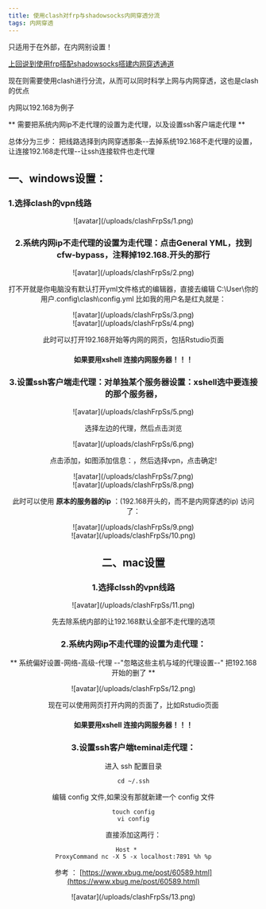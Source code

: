 ```yaml
---
title: 使用clash对frp与shadowsocks内网穿透分流
tags: 内网穿透
---
```


只适用于在外部，在内网别设置！

[上回说到使用frp搭配shadowsocks搭建内网穿透通道](https://hongwan.xyz/2019/12/07/frp,ngrok%E5%86%85%E7%BD%91%E7%A9%BF%E9%80%8F/)

现在则需要使用clash进行分流，从而可以同时科学上网与内网穿透，这也是clash的优点

内网以192.168为例子

** 需要把系统内网ip不走代理的设置为走代理，以及设置ssh客户端走代理 **


总体分为三步：
把线路选择到内网穿透那条--去掉系统192.168不走代理的设置，让连接192.168走代理--让ssh连接软件也走代理


<!--more--> 


## 一、windows设置： 

### 1.选择clash的vpn线路

<div align=center>![avatar](/uploads/clashFrpSs/1.png)

###  2.系统内网ip不走代理的设置为走代理：点击General YML，找到cfw-bypass，注释掉192.168.开头的那行


<div align=center>![avatar](/uploads/clashFrpSs/2.png)

打不开就是你电脑没有默认打开yml文件格式的编辑器，直接去编辑
C:\User\你的用户\.config\clash\config.yml 
比如我的用户名是红丸就是：
<div align=center>![avatar](/uploads/clashFrpSs/3.png)

<div align=center>![avatar](/uploads/clashFrpSs/4.png)

 此时可以打开192.168开始等内网的网页，包括Rstudio页面

####  如果要用xshell 连接内网服务器！！！
###  3.设置ssh客户端走代理：对单独某个服务器设置：xshell选中要连接的那个服务器，



<div align=center>![avatar](/uploads/clashFrpSs/5.png)

 选择左边的代理，然后点击浏览
<div align=center>![avatar](/uploads/clashFrpSs/6.png)
 
 点击添加，如图添加信息：，然后选择vpn，点击确定!
 <div align=center>![avatar](/uploads/clashFrpSs/7.png)

 
<div align=center>![avatar](/uploads/clashFrpSs/8.png)
 
 此时可以使用 **原本的服务器的ip** ：(192.168开头的，而不是内网穿透的ip) 访问了：
 
<div align=center>![avatar](/uploads/clashFrpSs/9.png)
 
<div align=center>![avatar](/uploads/clashFrpSs/10.png)
 
 
 ## 二、mac设置
 
 ### 1.选择clssh的vpn线路

<div align=center>![avatar](/uploads/clashFrpSs/11.png)
 
 
 先去除系统内部的让192.168默认全部不走代理的选项
 
### 2.系统内网ip不走代理的设置为走代理：

** 系统偏好设置-网络-高级-代理  --"忽略这些主机与域的代理设置--" 把192.168开始的删了  **
 
<div align=center>![avatar](/uploads/clashFrpSs/12.png)
 
 现在可以使用网页打开内网的页面了，比如Rstudio页面
 
#### 如果要用xshell 连接内网服务器！！！
### 3.设置ssh客户端teminal走代理：
 
进入 ssh 配置目录
```
cd ~/.ssh
```
编辑 config 文件,如果没有那就新建一个 config 文件
```
touch config
vi config
```

直接添加这两行：

```
Host *    
ProxyCommand nc -X 5 -x localhost:7891 %h %p
```


参考 ：  [https://www.xbug.me/post/60589.html](https://www.xbug.me/post/60589.html)

<div align=center>![avatar](/uploads/clashFrpSs/13.png)

